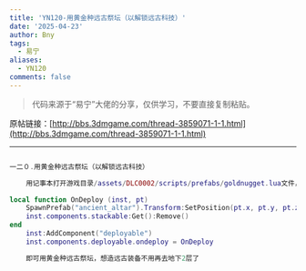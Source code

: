 ```yaml
---
title: 'YN120-用黄金种远古祭坛（以解锁远古科技）'
date: '2025-04-23'
author: Bny
tags:
  - 易宁
aliases:
  - YN120
comments: false
---
```


> 代码来源于“易宁”大佬的分享，仅供学习，不要直接复制粘贴。

原帖链接：[http://bbs.3dmgame.com/thread-3859071-1-1.html](http://bbs.3dmgame.com/thread-3859071-1-1.html)

---

```lua  

一二０.用黄金种远古祭坛（以解锁远古科技）	用记事本打开游戏目录/assets/DLC0002/scripts/prefabs/goldnugget.lua文件，在inst:AddComponent("inspectable")的下一行插入以下内容：local function OnDeploy (inst, pt)	SpawnPrefab("ancient_altar").Transform:SetPosition(pt.x, pt.y, pt.z)	inst.components.stackable:Get():Remove()end	inst:AddComponent("deployable")	inst.components.deployable.ondeploy = OnDeploy	即可用黄金种远古祭坛，想造远古装备不用再去地下2层了

```  


